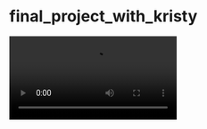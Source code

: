 # final_project_with_kristy

![30secSadVideo](https://github.com/weilyl/final_project_with_kristy/blob/master/assets/sadvideo30sec.MOV?raw=true)